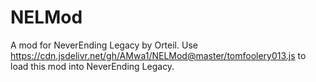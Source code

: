 # NELMod
A mod for NeverEnding Legacy by Orteil.
Use https://cdn.jsdelivr.net/gh/AMwa1/NELMod@master/tomfoolery013.js to load this mod into NeverEnding Legacy.
